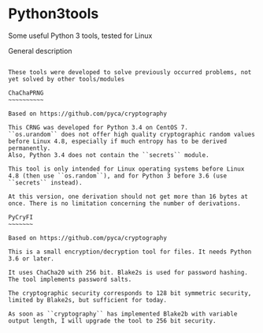 Python3tools
============

Some useful Python 3 tools, tested for Linux

General description
~~~~~~~~~~~~~~~~~~~

These tools were developed to solve previously occurred problems, not yet solved by other tools/modules

ChaChaPRNG
~~~~~~~~~~

Based on https://github.com/pyca/cryptography

This CRNG was developed for Python 3.4 on CentOS 7.
``os.urandom`` does not offer high quality cryptographic random values before Linux 4.8, especially if much entropy has to be derived permanently.
Also, Python 3.4 does not contain the ``secrets`` module.

This tool is only intended for Linux operating systems before Linux 4.8 (then use ``os.random``), and for Python 3 before 3.6 (use ``secrets`` instead).

At this version, one derivation should not get more than 16 bytes at once. There is no limitation concerning the number of derivations.

PyCryFI
~~~~~~~

Based on https://github.com/pyca/cryptography

This is a small encryption/decryption tool for files. It needs Python 3.6 or later.

It uses ChaCha20 with 256 bit. Blake2s is used for password hashing. The tool implements password salts.

The cryptographic security corresponds to 128 bit symmetric security, limited by Blake2s, but sufficient for today. 

As soon as ``cryptography`` has implemented Blake2b with variable output length, I will upgrade the tool to 256 bit security.
